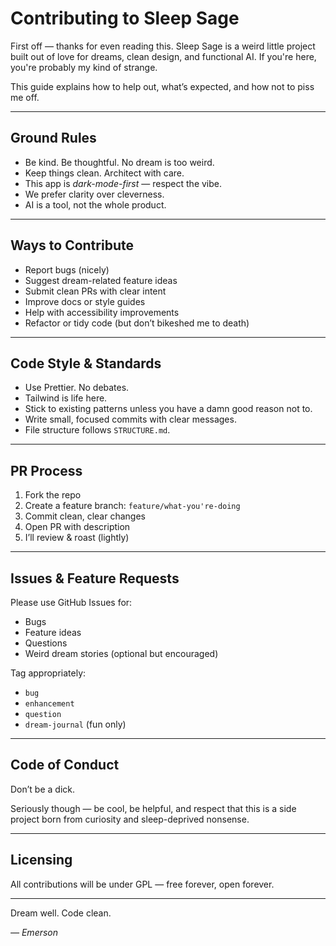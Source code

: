 # Contributing to Sleep Sage

First off — thanks for even reading this. Sleep Sage is a weird little project built out of love for dreams, clean design, and functional AI. If you're here, you're probably my kind of strange.

This guide explains how to help out, what’s expected, and how not to piss me off.

---

## Ground Rules

- Be kind. Be thoughtful. No dream is too weird.
- Keep things clean. Architect with care.
- This app is *dark-mode-first* — respect the vibe.
- We prefer clarity over cleverness.
- AI is a tool, not the whole product.

---

## Ways to Contribute

- Report bugs (nicely)
- Suggest dream-related feature ideas
- Submit clean PRs with clear intent
- Improve docs or style guides
- Help with accessibility improvements
- Refactor or tidy code (but don’t bikeshed me to death)

---

## Code Style & Standards

- Use Prettier. No debates.
- Tailwind is life here.
- Stick to existing patterns unless you have a damn good reason not to.
- Write small, focused commits with clear messages.
- File structure follows `STRUCTURE.md`.

---

## PR Process

1. Fork the repo
2. Create a feature branch: `feature/what-you're-doing`
3. Commit clean, clear changes
4. Open PR with description
5. I’ll review & roast (lightly)

---

## Issues & Feature Requests

Please use GitHub Issues for:

- Bugs
- Feature ideas
- Questions
- Weird dream stories (optional but encouraged)

Tag appropriately:
- `bug`
- `enhancement`
- `question`
- `dream-journal` (fun only)

---

## Code of Conduct

Don’t be a dick.

Seriously though — be cool, be helpful, and respect that this is a side project born from curiosity and sleep-deprived nonsense.

---

## Licensing

All contributions will be under GPL — free forever, open forever.

---

Dream well. Code clean.

*— Emerson*
